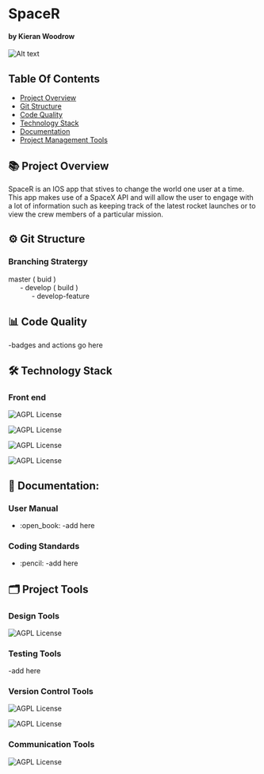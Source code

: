 # SpaceR
#### by Kieran Woodrow

![Alt text](https://github.com/kieranwoodrow/SpaceR/blob/feautre-Rockets/spaceR/spaceR/Resources/Assets.xcassets/Logo.imageset/logoscreenshot.png?raw=true)

## Table Of Contents
- [Project Overview](#books-project-overview)
- [Git Structure](#gear-git-structure)
- [Code Quality](#bar_chart-code-quality)
- [Technology Stack](#hammer_and_wrench-technology-stack)
- [Documentation](#page_facing_up-documentation)
- [Project Management Tools](#card_index_dividers-project-tools)

## :books: Project Overview
SpaceR is an IOS app that stives to change the world one user at a time. This app makes use of a SpaceX API and will allow the user to engage with a lot of information such as keeping track of the latest rocket launches or to view the crew members of a particular mission.

## :gear: Git Structure
### Branching Stratergy

master ( buid )
</br>
&nbsp;&nbsp;&nbsp;&nbsp;&nbsp;&nbsp;- develop ( build )
</br>
&nbsp;&nbsp;&nbsp;&nbsp;&nbsp;&nbsp;&nbsp;&nbsp;&nbsp;&nbsp;&nbsp;&nbsp;- develop-feature

## :bar_chart: Code Quality

-badges and actions go here

## :hammer_and_wrench: Technology Stack

### Front end 
![AGPL License](https://img.shields.io/badge/iOS-000000?style=for-the-badge&logo=ios&logoColor=white)

![AGPL License](https://img.shields.io/badge/Swift-FA7343?style=for-the-badge&logo=swift&logoColor=white)

![AGPL License](https://img.shields.io/badge/Xcode-007ACC?style=for-the-badge&logo=Xcode&logoColor=white)

![AGPL License](https://img.shields.io/badge/Postman-FF6C37?style=for-the-badge&logo=Postman&logoColor=white)


## :page_facing_up: Documentation:

### User Manual
<ul>
  <li> :open_book: -add here</li>
</ul>

### Coding Standards
<ul>
  <li> :pencil: -add here</li>
</ul>

## :card_index_dividers: Project Tools

### Design Tools
![AGPL License](https://img.shields.io/badge/Sketch-FFB387?style=for-the-badge&logo=sketch&logoColor=black)

### Testing Tools
-add here

### Version Control Tools
![AGPL License](https://img.shields.io/badge/GitHub-100000?style=for-the-badge&logo=github&logoColor=white)

![AGPL License](https://img.shields.io/badge/Git-F05032?style=for-the-badge&logo=git&logoColor=white)

### Communication Tools
![AGPL License](https://img.shields.io/badge/Slack-4A154B?style=for-the-badge&logo=slack&logoColor=white)









